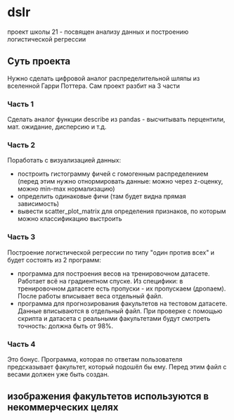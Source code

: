 # dslr
проект школы 21 - посвящен анализу данных и построению логистической регрессии

## Суть проекта
Нужно сделать цифровой аналог распределительной шляпы из вселенной Гарри Поттера. Сам проект разбит на 3 части

### Часть 1
Сделать аналог функции describe из pandas - высчитывать перцентили, мат. ожидание, дисперсию и т.д.

### Часть 2
Поработать с визуализацией данных:  
- построить гистограмму фичей с гомогенным распределением (перед этим нужно отнормировать данные: можно через z-оценку, можно min-max нормализацию)
- определить одинаковые фичи (там будет видна прямая зависимость)
- вывести scatter_plot_matrix для определения признаков, по которым можно классификацию выстроить 

### Часть 3
Построение логистической регрессии по типу "один против всех" и будет состоять из 2 программ:
- программа для построения весов на тренировочном датасете. Работает всё на градиентном спуске. Из специфики: в тренировочном датасете есть пропуски - их пропускаем (дропаем). После работы вписывает веса отдельный файл.
- программа для прогнозирования факультетов на тестовом датасете. Данные вписываются в отдельный файл. При проверке с помощью скрипта и датасета с реальными факультетами будут смотреть точность: должна быть от 98%.

### Часть 4
Это бонус. Программа, которая по ответам пользователя предсказывает факультет, который подошёл бы ему. Перед этим файл с весами должен уже быть создан. 
## изображения факультетов используются в некоммерческих целях

